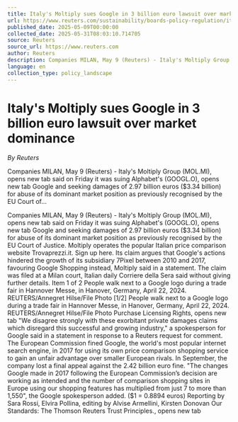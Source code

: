 ```yaml
---
title: Italy's Moltiply sues Google in 3 billion euro lawsuit over market dominance
url: https://www.reuters.com/sustainability/boards-policy-regulation/italys-moltiply-sues-google-3-billion-euro-lawsuit-over-market-dominance-2025-05-09/
published_date: 2025-05-09T00:00:00
collected_date: 2025-05-31T08:03:10.714705
source: Reuters
source_url: https://www.reuters.com
author: Reuters
description: Companies MILAN, May 9 (Reuters) - Italy's Moltiply Group (MOL.MI), opens new tab said on Friday it was suing Alphabet's (GOOGL.O), opens new tab Google and seeking damages of 2.97 billion euros ($3.34 billion) for abuse of its dominant market position as previously recognised by the EU Court of...
language: en
collection_type: policy_landscape
---
```


# Italy's Moltiply sues Google in 3 billion euro lawsuit over market dominance

*By Reuters*

Companies MILAN, May 9 (Reuters) - Italy's Moltiply Group (MOL.MI), opens new tab said on Friday it was suing Alphabet's (GOOGL.O), opens new tab Google and seeking damages of 2.97 billion euros ($3.34 billion) for abuse of its dominant market position as previously recognised by the EU Court of...

Companies MILAN, May 9 (Reuters) - Italy's Moltiply Group (MOL.MI), opens new tab said on Friday it was suing Alphabet's (GOOGL.O), opens new tab Google and seeking damages of 2.97 billion euros ($3.34 billion) for abuse of its dominant market position as previously recognised by the EU Court of Justice. Moltiply operates the popular Italian price comparison website Trovaprezzi.it. Sign up here. Its claim argues that Google's actions hindered the growth of its subsidiary 7Pixel between 2010 and 2017, favouring Google Shopping instead, Moltiply said in a statement. The claim was filed at a Milan court, Italian daily Corriere della Sera said without giving further details. Item 1 of 2 People walk next to a Google logo during a trade fair in Hannover Messe, in Hanover, Germany, April 22, 2024. REUTERS/Annegret Hilse/File Photo [1/2] People walk next to a Google logo during a trade fair in Hannover Messe, in Hanover, Germany, April 22, 2024. REUTERS/Annegret Hilse/File Photo Purchase Licensing Rights, opens new tab "We disagree strongly with these exorbitant private damages claims which disregard this successful and growing industry," a spokesperson for Google said in a statement in response to a Reuters request for comment. The European Commission fined Google, the world's most popular internet search engine, in 2017 for using its own price comparison shopping service to gain an unfair advantage over smaller European rivals. In September, the company lost a final appeal against the 2.42 billion euro fine. "The changes Google made in 2017 following the European Commission’s decision are working as intended and the number of comparison shopping sites in Europe using our shopping features has multiplied from just 7 to more than 1,550", the Google spokesperson added. ($1 = 0.8894 euros) Reporting by Sara Rossi, Elvira Pollina, editing by Alvise Armellini, Kirsten Donovan Our Standards: The Thomson Reuters Trust Principles., opens new tab